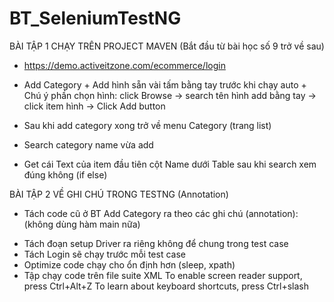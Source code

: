 # BT_SeleniumTestNG
BÀI TẬP 1 CHẠY TRÊN PROJECT MAVEN
(Bắt đầu từ bài học số 9 trở về sau)

- https://demo.activeitzone.com/ecommerce/login

- Add Category
       + Add hình sẵn vài tấm bằng tay trước khi chạy auto
       + Chú ý phần chọn hình: click Browse -> search tên hình add bằng tay -> click item hình -> Click Add button
- Sau khi add category xong trở về menu Category (trang list)
- Search category name vừa add
- Get cái Text của item đầu tiên cột Name dưới Table sau khi search xem đúng không (if else)

BÀI TẬP 2 VỀ GHI CHÚ TRONG TESTNG (Annotation)

- Tách code cũ ở BT Add Category ra theo các ghi chú (annotation):
(không dùng hàm main nữa)

+ Tách đoạn setup Driver ra riêng không để chung trong test case
+ Tách Login sẽ chạy trước mỗi test case
+ Optimize code chạy cho ổn định hơn (sleep, xpath)
+ Tập chạy code trên file suite XML
To enable screen reader support, press Ctrl+Alt+Z To learn about keyboard shortcuts, press Ctrl+slash
 

 


